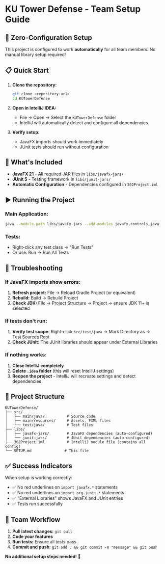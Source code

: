 # KU Tower Defense - Team Setup Guide

## 🎯 **Zero-Configuration Setup**

This project is configured to work **automatically** for all team members. No manual library setup required!

## 📋 **Quick Start**

1. **Clone the repository:**
   ```bash
   git clone <repository-url>
   cd KUTowerDefense
   ```

2. **Open in IntelliJ IDEA:**
   - File → Open → Select the `KUTowerDefense` folder
   - IntelliJ will automatically detect and configure all dependencies

3. **Verify setup:**
   - JavaFX imports should work immediately
   - JUnit tests should run without configuration

## 🔧 **What's Included**

- **JavaFX 21** - All required JAR files in `libs/javafx-jars/`
- **JUnit 5** - Testing framework in `libs/junit-jars/`
- **Automatic Configuration** - Dependencies configured in `302Project.iml`

## ▶️ **Running the Project**

### Main Application:
```bash
java --module-path libs/javafx-jars --add-modules javafx.controls,javafx.fxml -cp "out/production/302Project:libs/javafx-jars/*" main.java.Main
```

### Tests:
- Right-click any test class → "Run Tests"
- Or use: Run → Run All Tests

## 🚨 **Troubleshooting**

### If JavaFX imports show errors:
1. **Refresh project:** File → Reload Gradle Project (or equivalent)
2. **Rebuild:** Build → Rebuild Project
3. **Check JDK:** File → Project Structure → Project → ensure JDK 11+ is selected

### If tests don't run:
1. **Verify test scope:** Right-click `src/test/java` → Mark Directory as → Test Sources Root
2. **Check JUnit:** The JUnit libraries should appear under External Libraries

### If nothing works:
1. **Close IntelliJ completely**
2. **Delete `.idea` folder** (this will reset IntelliJ settings)
3. **Reopen the project** - IntelliJ will recreate settings and detect dependencies

## 📁 **Project Structure**

```
KUTowerDefense/
├── src/
│   ├── main/java/          # Source code
│   ├── main/resources/     # Assets, FXML files
│   └── test/java/          # Test files
├── libs/
│   ├── javafx-jars/        # JavaFX dependencies (auto-configured)
│   └── junit-jars/         # JUnit dependencies (auto-configured)
├── 302Project.iml          # IntelliJ module file (contains all config)
└── SETUP.md               # This file
```

## ✅ **Success Indicators**

When setup is working correctly:
- ✅ No red underlines on `import javafx.*` statements
- ✅ No red underlines on `import org.junit.*` statements  
- ✅ "External Libraries" shows JavaFX and JUnit entries
- ✅ Tests run successfully

## 🤝 **Team Workflow**

1. **Pull latest changes:** `git pull`
2. **Code your features**
3. **Run tests:** Ensure all tests pass
4. **Commit and push:** `git add . && git commit -m "message" && git push`

**No additional setup steps needed!** 🎉 